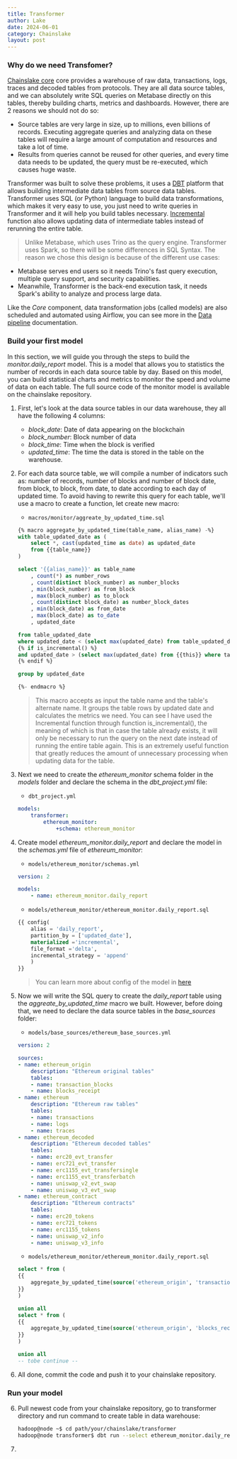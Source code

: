 ```yaml
---
title: Transformer
author: Lake
date: 2024-06-01
category: Chainslake
layout: post
---
```


### Why do we need Transfomer?

[Chainslake core](/pages/6-core) core provides a warehouse of raw data, transactions, logs, traces and decoded tables from protocols. They are all data source tables, and we can absolutely write SQL queries on Metabase directly on this tables, thereby building charts, metrics and dashboards. However, there are 2 reasons we should not do so:
- Source tables are very large in size, up to millions, even billions of records. Executing aggregate queries and analyzing data on these tables will require a large amount of computation and resources and take a lot of time.
- Results from queries cannot be reused for other queries, and every time data needs to be updated, the query must be re-executed, which causes huge waste.

Transformer was built to solve these problems, it uses a [DBT](https://docs.getdbt.com/docs/introduction) platform that allows building intermediate data tables from source data tables. Transformer uses SQL (or Python) language to build data transformations, which makes it very easy to use, you just need to write queries in Transformer and it will help you build tables necessary. [Incremental](https://docs.getdbt.com/docs/build/incremental-models-overview) function also allows updating data of intermediate tables instead of rerunning the entire table.

> Unlike Metabase, which uses Trino as the query engine. Transformer uses Spark, so there will be some differences in SQL Syntax. The reason we chose this design is because of the different use cases:
- Metabase serves end users so it needs Trino's fast query execution, multiple query support, and security capabilities.
- Meanwhile, Transformer is the back-end execution task, it needs Spark's ability to analyze and process large data.

Like the *Core* component, data transformation jobs (called models) are also scheduled and automated using Airflow, you can see more in the [Data pipeline](/pages/8-datapipeline) documentation.

### Build your first model
In this section, we will guide you through the steps to build the *monitor.daily_report* model. This is a model that allows you to statistics the number of records in each data source table by day. Based on this model, you can build statistical charts and metrics to monitor the speed and volume of data on each table. The full source code of the monitor model is available on the chainslake repository.
1. First, let's look at the data source tables in our data warehouse, they all have the following 4 columns:
    - *block_date*: Date of data appearing on the blockchain
    - *block_number*: Block number of data
    - *block_time*: Time when the block is verified
    - *updated_time*: The time the data is stored in the table on the warehouse.
2. For each data source table, we will compile a number of indicators such as: number of records, number of blocks and number of block date, from block, to block, from date, to date according to each day of updated time. To avoid having to rewrite this query for each table, we'll use a macro to create a function, let create new macro:
    - `macros/monitor/aggreate_by_updated_time.sql`
    ```sql
    {% macro aggregate_by_updated_time(table_name, alias_name) -%}
    with table_updated_date as (
        select *, cast(updated_time as date) as updated_date
        from {{table_name}}
    )

    select '{{alias_name}}' as table_name
        , count(*) as number_rows
        , count(distinct block_number) as number_blocks
        , min(block_number) as from_block
        , max(block_number) as to_block
        , count(distinct block_date) as number_block_dates
        , min(block_date) as from_date
        , max(block_date) as to_date
        , updated_date

    from table_updated_date
    where updated_date < (select max(updated_date) from table_updated_date) 
    {% if is_incremental() %}
    and updated_date > (select max(updated_date) from {{this}} where table_name = {{alias_name}})
    {% endif %}

    group by updated_date

    {%- endmacro %}
    ```
    > This macro accepts as input the table name and the table's alternate name. It groups the table rows by updated date and calculates the metrics we need. You can see I have used the Incremental function through function is_incremental(), the meaning of which is that in case the table already exists, it will only be necessary to run the query on the next date instead of running the entire table again. This is an extremely useful function that greatly reduces the amount of unnecessary processing when updating data for the table.
2. Next we need to create the *ethereum_monitor* schema folder in the *models* folder and declare the schema in the *dbt_project.yml* file: 
    - `dbt_project.yml`
    ```yml
    models:
        transformer:
            ethereum_monitor:
                +schema: ethereum_monitor
    ```
3. Create model *ethereum_monitor.daily_report* and declare the model in the *schemas.yml* file of *ethereum_monitor*:
    - `models/ethereum_monitor/schemas.yml`
    ```yml
    version: 2

    models:
        - name: ethereum_monitor.daily_report
    ```

    - `models/ethereum_monitor/ethereum_monitor.daily_report.sql`
    ```sql
    {{ config(
        alias = 'daily_report',
        partition_by = ['updated_date'],
        materialized ='incremental',
        file_format ='delta',
        incremental_strategy = 'append'
        )
    }}
    ```
    > You can learn more about config of the model in [here](https://docs.getdbt.com/docs/build/sql-models)
4. Now we will write the SQL query to create the *daily_report* table using the *aggreate_by_updated_time* macro we built. However, before doing that, we need to declare the data source tables in the *base_sources* folder:
    - `models/base_sources/ethereum_base_sources.yml`
    ```yml
    version: 2

    sources:
    - name: ethereum_origin
        description: "Ethereum original tables"
        tables:
        - name: transaction_blocks
        - name: blocks_receipt
    - name: ethereum
        description: "Ethereum raw tables"
        tables:
        - name: transactions
        - name: logs
        - name: traces
    - name: ethereum_decoded
        description: "Ethereum decoded tables"
        tables:
        - name: erc20_evt_transfer
        - name: erc721_evt_transfer
        - name: erc1155_evt_transfersingle
        - name: erc1155_evt_transferbatch
        - name: uniswap_v2_evt_swap
        - name: uniswap_v3_evt_swap
    - name: ethereum_contract
        description: "Ethereum contracts"
        tables:
        - name: erc20_tokens
        - name: erc721_tokens
        - name: erc1155_tokens
        - name: uniswap_v2_info
        - name: uniswap_v3_info
    ```

    - `models/ethereum_monitor/ethereum_monitor.daily_report.sql`
    ```sql
    select * from (
    {{
        aggregate_by_updated_time(source('ethereum_origin', 'transaction_blocks'), 'origin.transaction_blocks')
    }}
    )

    union all
    select * from (
    {{
        aggregate_by_updated_time(source('ethereum_origin', 'blocks_receipt'), 'origin.blocks_receipt')
    }}
    )

    union all
    -- tobe continue --
    ```
5. All done, commit the code and push it to your chainslake repository.

### Run your model 

6. Pull newest code from your chainslake repository, go to transformer directory and run command to create table in data warehouse:
    ```sh
    hadoop@node ~$ cd path/your/chainslake/transformer
    hadoop@node transformer$ dbt run --select ethereum_monitor.daily_report
    ```
7. 
